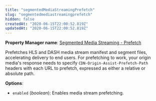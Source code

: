 ```yaml
---
title: "segmentedMediaStreamingPrefetch"
slug: "segmentedmediastreamingprefetch"
hidden: false
createdAt: "2020-06-15T22:00:52.819Z"
updatedAt: "2020-06-15T22:00:52.819Z"
---
```

__Property Manager name__: [Segmented Media Streaming - Prefetch](https://control.akamai.com/wh/CUSTOMER/AKAMAI/en-US/WEBHELP/property-manager/property-manager-help/csh_lookup.html?id=PM_5007)

Prefetches HLS and DASH media stream manifest and segment files, accelerating delivery to end users. For prefetching to work, your origin media's response needs to specify `CDN-Origin-Assist-Prefetch-Path` headers with each URL to prefetch, expressed as either a relative or absolute path.

__Options__:

<div class="option" markdown="1" id="segmentedMediaStreamingPrefetch.enabled" >

- `enabled` (_boolean_): Enables media stream prefetching.

</div>

</div>

<div class="feature" data-feature="setVariable" markdown="1">
